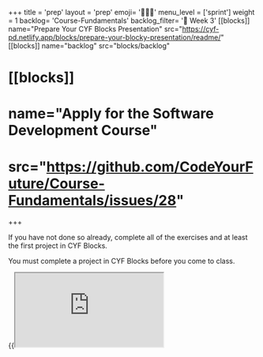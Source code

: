 +++
title = 'prep'
layout = 'prep'
emoji= '🧑🏾‍💻'
menu_level = ['sprint']
weight = 1
backlog= 'Course-Fundamentals'
backlog_filter= '📅 Week 3'
[[blocks]]
name="Prepare Your CYF Blocks Presentation"
src="https://cyf-pd.netlify.app/blocks/prepare-your-blocky-presentation/readme/"
[[blocks]]
name="backlog"
src="blocks/backlog"
# [[blocks]]
# name="Apply for the Software Development Course"
# src="https://github.com/CodeYourFuture/Course-Fundamentals/issues/28"
+++

If you have not done so already, complete all of the exercises and at least the first project in CYF Blocks.

You must complete a project in CYF Blocks before you come to class.

{{<iframe src="https://blocks.codeyourfuture.io/#exercise_arrays_sum">}}
